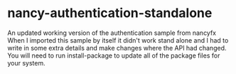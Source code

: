 # nancy-authentication-standalone
An updated working version of the authentication sample from nancyfx
When I imported this sample by itself it didn't work stand alone and I had to write in some extra details and make changes where the API had changed.
You will need to run install-package to update all of the package files for your system.
